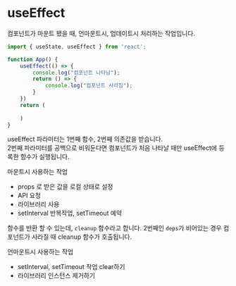 # useEffect

컴포넌트가 마운트 됐을 때, 언마운트시, 업데이트시 처리하는 작업입니다.

```jsx
import { useState, useEffect } from 'react';

function App() {
    useEffect(() => {
        console.log("컴포넌트 나타남");
        return () => {
            console.log("컴포넌트 사라짐");
        }
    })
    return (
        
    )
}
```

useEffect 파라미터는 1번째 함수, 2번째 의존값을 받습니다.  
2번째 파라미터를 공백으로 비워둔다면 컴포넌트가 처음 나타날 때만 useEffect에 등록한 함수가 실행됩니다.

마운트시 사용하는 작업
- props 로 받은 값을 로컬 상태로 설정
- API 요청
- 라이브러리 사용
- setInterval 반복작업, setTimeout 예약

함수를 반환 할 수 있는데, `cleanup` 함수라고 합니다. 2번째인 `deps`가 비어있는 경우 컴포넌트가 사라질 때 cleanup 함수가 호출됩니다.

언마운트시 사용하는 작업
- setInterval, setTimeout 작업 clear하기
- 라이브러리 인스턴스 제거하기
